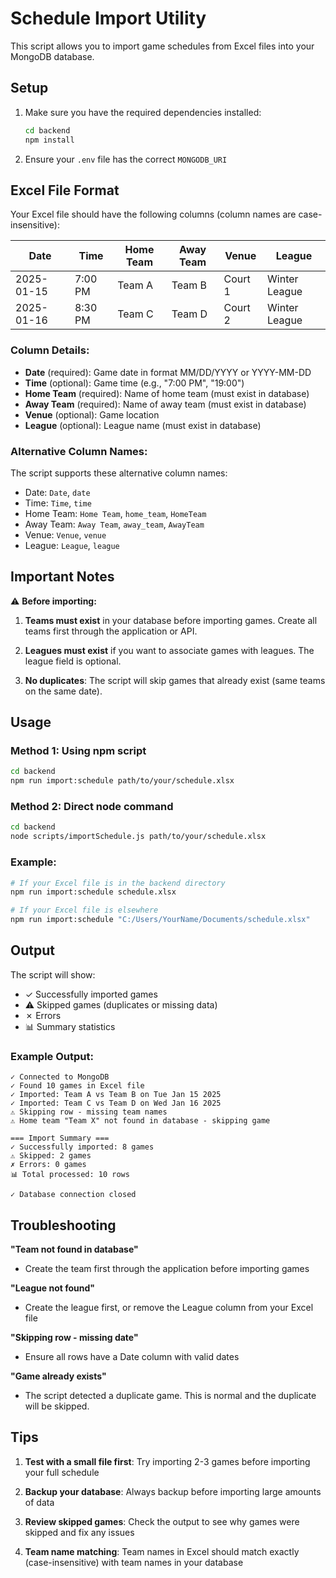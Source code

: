 # Schedule Import Utility

This script allows you to import game schedules from Excel files into your MongoDB database.

## Setup

1. Make sure you have the required dependencies installed:
   ```bash
   cd backend
   npm install
   ```

2. Ensure your `.env` file has the correct `MONGODB_URI`

## Excel File Format

Your Excel file should have the following columns (column names are case-insensitive):

| Date       | Time    | Home Team | Away Team | Venue        | League          |
|------------|---------|-----------|-----------|--------------|-----------------|
| 2025-01-15 | 7:00 PM | Team A    | Team B    | Court 1      | Winter League   |
| 2025-01-16 | 8:30 PM | Team C    | Team D    | Court 2      | Winter League   |

### Column Details:

- **Date** (required): Game date in format MM/DD/YYYY or YYYY-MM-DD
- **Time** (optional): Game time (e.g., "7:00 PM", "19:00")
- **Home Team** (required): Name of home team (must exist in database)
- **Away Team** (required): Name of away team (must exist in database)
- **Venue** (optional): Game location
- **League** (optional): League name (must exist in database)

### Alternative Column Names:

The script supports these alternative column names:
- Date: `Date`, `date`
- Time: `Time`, `time`
- Home Team: `Home Team`, `home_team`, `HomeTeam`
- Away Team: `Away Team`, `away_team`, `AwayTeam`
- Venue: `Venue`, `venue`
- League: `League`, `league`

## Important Notes

⚠️ **Before importing:**

1. **Teams must exist** in your database before importing games. Create all teams first through the application or API.

2. **Leagues must exist** if you want to associate games with leagues. The league field is optional.

3. **No duplicates**: The script will skip games that already exist (same teams on the same date).

## Usage

### Method 1: Using npm script

```bash
cd backend
npm run import:schedule path/to/your/schedule.xlsx
```

### Method 2: Direct node command

```bash
cd backend
node scripts/importSchedule.js path/to/your/schedule.xlsx
```

### Example:

```bash
# If your Excel file is in the backend directory
npm run import:schedule schedule.xlsx

# If your Excel file is elsewhere
npm run import:schedule "C:/Users/YourName/Documents/schedule.xlsx"
```

## Output

The script will show:
- ✓ Successfully imported games
- ⚠ Skipped games (duplicates or missing data)
- ✗ Errors
- 📊 Summary statistics

### Example Output:

```
✓ Connected to MongoDB
✓ Found 10 games in Excel file
✓ Imported: Team A vs Team B on Tue Jan 15 2025
✓ Imported: Team C vs Team D on Wed Jan 16 2025
⚠ Skipping row - missing team names
⚠ Home team "Team X" not found in database - skipping game

=== Import Summary ===
✓ Successfully imported: 8 games
⚠ Skipped: 2 games
✗ Errors: 0 games
📊 Total processed: 10 rows

✓ Database connection closed
```

## Troubleshooting

**"Team not found in database"**
- Create the team first through the application before importing games

**"League not found"**
- Create the league first, or remove the League column from your Excel file

**"Skipping row - missing date"**
- Ensure all rows have a Date column with valid dates

**"Game already exists"**
- The script detected a duplicate game. This is normal and the duplicate will be skipped.

## Tips

1. **Test with a small file first**: Try importing 2-3 games before importing your full schedule

2. **Backup your database**: Always backup before importing large amounts of data

3. **Review skipped games**: Check the output to see why games were skipped and fix any issues

4. **Team name matching**: Team names in Excel should match exactly (case-insensitive) with team names in your database
